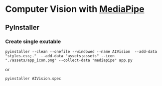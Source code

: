 # Computer Vision with [MediaPipe](https://developers.google.com/mediapipe)

## PyInstaller

### Create single exutable

```pyinstaller --clean --onefile --windowed --name AIVision  --add-data "styles.css;."  --add-data "assets;assets" --icon "./assets/app_icon.png" --collect-data "mediapipe" app.py```

or

```pyinstaller AIVision.spec```